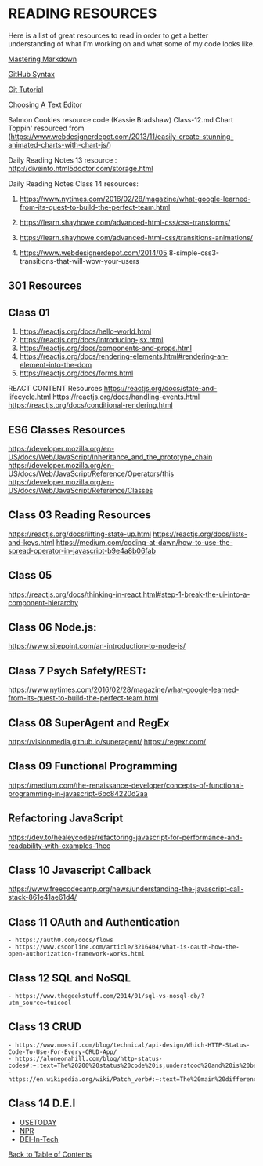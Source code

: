 # READING RESOURCES

Here is a list of great resources to read in order to get a better understanding of what I'm working on and what some of my code looks like.

[Mastering Markdown](https://guides.github.com/features/mastering-markdown)

[GitHub Syntax](https://docs.github.com/en/free-pro-team@latest/github/writing-on-github/basic-writing-and-formatting-syntax)

[Git Tutorial](https://blog.udemy.com/git-tutorial-a-comprehensive-guide/)

[Choosing A Text Editor](https://codefellows.github.io/code-102-guide/curriculum/class-02/Choosing-A-Text-Editor--The-Older-Co)

Salmon Cookies resource code (Kassie Bradshaw)
Class-12.md Chart Toppin' resourced from (https://www.webdesignerdepot.com/2013/11/easily-create-stunning-animated-charts-with-chart-js/)

Daily Reading Notes 13 resource : http://diveinto.html5doctor.com/storage.html

Daily Reading Notes Class 14 resources: 
1. https://www.nytimes.com/2016/02/28/magazine/what-google-learned-from-its-quest-to-build-the-perfect-team.html

2. https://learn.shayhowe.com/advanced-html-css/css-transforms/

3. https://learn.shayhowe.com/advanced-html-css/transitions-animations/

4. https://www.webdesignerdepot.com/2014/05 8-simple-css3-transitions-that-will-wow-your-users

## 301 Resources

## Class 01
1. https://reactjs.org/docs/hello-world.html
2. https://reactjs.org/docs/introducing-jsx.html
3. https://reactjs.org/docs/components-and-props.html
4. https://reactjs.org/docs/rendering-elements.html#rendering-an-element-into-the-dom
5. https://reactjs.org/docs/forms.html

REACT CONTENT Resources
    https://reactjs.org/docs/state-and-lifecycle.html
    https://reactjs.org/docs/handling-events.html
    https://reactjs.org/docs/conditional-rendering.html

## ES6 Classes Resources

https://developer.mozilla.org/en-US/docs/Web/JavaScript/Inheritance_and_the_prototype_chain
https://developer.mozilla.org/en-US/docs/Web/JavaScript/Reference/Operators/this
https://developer.mozilla.org/en-US/docs/Web/JavaScript/Reference/Classes

## Class 03 Reading Resources

https://reactjs.org/docs/lifting-state-up.html
https://reactjs.org/docs/lists-and-keys.html
https://medium.com/coding-at-dawn/how-to-use-the-spread-operator-in-javascript-b9e4a8b06fab

## Class 05

https://reactjs.org/docs/thinking-in-react.html#step-1-break-the-ui-into-a-component-hierarchy

## Class 06 Node.js:

https://www.sitepoint.com/an-introduction-to-node-js/

## Class 7 Psych Safety/REST:

https://www.nytimes.com/2016/02/28/magazine/what-google-learned-from-its-quest-to-build-the-perfect-team.html

## Class 08 SuperAgent and RegEx

https://visionmedia.github.io/superagent/
https://regexr.com/

## Class 09 Functional Programming

https://medium.com/the-renaissance-developer/concepts-of-functional-programming-in-javascript-6bc84220d2aa

## Refactoring JavaScript

https://dev.to/healeycodes/refactoring-javascript-for-performance-and-readability-with-examples-1hec

## Class 10 Javascript Callback

https://www.freecodecamp.org/news/understanding-the-javascript-call-stack-861e41ae61d4/

## Class 11 OAuth and Authentication

    - https://auth0.com/docs/flows
    - https://www.csoonline.com/article/3216404/what-is-oauth-how-the-open-authorization-framework-works.html

## Class 12 SQL and NoSQL

    - https://www.thegeekstuff.com/2014/01/sql-vs-nosql-db/?utm_source=tuicool

## Class 13 CRUD

    - https://www.moesif.com/blog/technical/api-design/Which-HTTP-Status-Code-To-Use-For-Every-CRUD-App/
    - https://aloneonahill.com/blog/http-status-codes#:~:text=The%20200%20status%20code%20is,understood%20and%20is%20being%20processed.&text=A%20201%20status%20code%20indicates,for%20example%20a%20new%20page
    - https://en.wikipedia.org/wiki/Patch_verb#:~:text=The%20main%20difference%20between%20the,instructions%20to%20modify%20the%20resource

## Class 14 D.E.I

- [USETODAY](/https://www.usatoday.com/story/tech/columnist/2015/07/21/why-diversity-matters-your-tech-company/30419871/)
- [NPR](/https://www.npr.org/sections/money/2014/10/21/357629765/when-women-stopped-coding)
- [DEI-In-Tech](/https://informationisbeautiful.net/visualizations/diversity-in-tech/)



[Back to Table of Contents](/README.md)